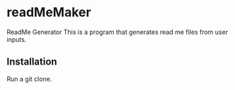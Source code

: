 # readMeMaker
ReadMe Generator
This is a program that generates read me files from user inputs.  
## Installation
Run a git clone.  
